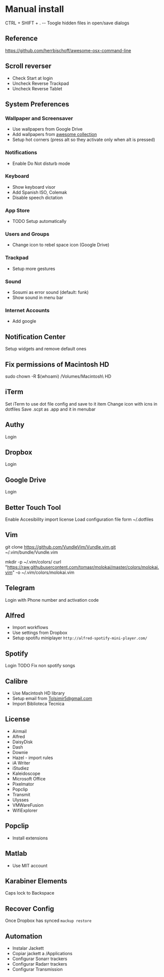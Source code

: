 Manual install
==============

CTRL + SHIFT + . -- Toogle hidden files in open/save dialogs


## Reference
https://github.com/herrbischoff/awesome-osx-command-line

## Scroll reverser
* Check Start at login
* Uncheck Reverse Trackpad
* Uncheck Reverse Tablet


## System Preferences


### Wallpaper and Screensaver
* Use wallpapers from Google Drive
* Add wallpapers from [awesome collection](https://github.com/aharris88/awesome-macos-screensavers)
* Setup hot corners (press alt so they activate only when alt is pressed)

### Notifications
* Enable Do Not disturb mode

### Keyboard
* Show keyboard visor
* Add Spanish ISO, Colemak
* Disable speech dictation

### App Store
* TODO Setup automatically

### Users and Groups
* Change icon to rebel space icon (Google Drive)

### Trackpad
* Setup more gestures

### Sound
* Sosumi as error sound (default: funk)
* Show sound in menu bar

### Internet Accounts
* Add google

## Notification Center
Setup widgets and remove default ones

## Fix permissions of Macintosh HD
 sudo chown -R $(whoami) /Volumes/Macintosh\ HD

## iTerm
Set iTerm to use dot file config and save to it item
Change icon with icns in dotfiles
Save .scpt as .app and it in menubar

## Authy
Login

## Dropbox
Login

## Google Drive
Login

## Better Touch Tool
Enable Accesibility
import license
Load configuration file form ~/.dotfiles

## Vim
<!-- Install bundle -->
git clone https://github.com/VundleVim/Vundle.vim.git ~/.vim/bundle/Vundle.vim

<!-- Install colorscheme -->
mkdir -p ~/.vim/colors/
curl "https://raw.githubusercontent.com/tomasr/molokai/master/colors/molokai.vim" -o ~/.vim/colors/molokai.vim


## Telegram
Login with Phone number and activation code

## Alfred
* Import workflows
* Use settings from Dropbox
* Setup spotifu miniplayer `http://alfred-spotify-mini-player.com/`

## Spotify
Login
TODO Fix non spotify songs


## Calibre
* Use Macintosh HD library
* Setup email from Tolsimir5@gmail.com
* Import Biblioteca Tecnica

## License
* Airmail
* Alfred
* DaisyDisk
* Dash
* Downie
* Hazel - import rules
* iA Writer
* iStudiez
* Kaleidoscope
* Microsoft Office
* Pixelmator
* Popclip
* Transmit
* Ulysses
* VMWareFusion
* WifiExplorer

## Popclip
* Install extensions

## Matlab
* Use MIT account

## Karabiner Elements
Caps lock to Backspace

## Recover Config
Once Dropbox has synced
`mackup restore`

## Automation
* Instalar Jackett
* Copiar jackett a /Applications
* Configurar Sonarr trackers
* Configurar Radarr trackers
* Configurar Transmission

